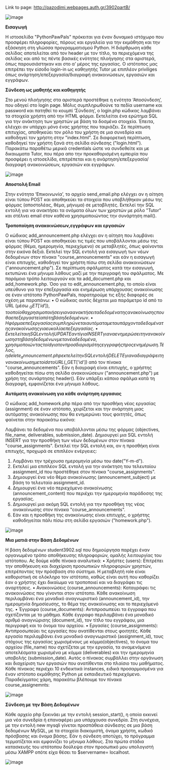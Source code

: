 Link to page: http://pazodimi.webpages.auth.gr/3902partB/

![image](https://github.com/raccoote/Educational-Website/assets/74006924/7a6081fd-2628-421a-a6f4-fd3ae9399c7c)


**Εισαγωγή**

Η ιστοσελίδα "PythonPawPals" πρόκειται για έναν δυναμικό ιστόχωρο που προσφέρει πληροφορίες, πόρους και εργαλεία για την εκμάθηση και την εξάσκηση στη γλώσσα προγραμματισμού Python. Η διάρθρωση κάθε σελίδας αποτελείται από τον header με τον τίτλο, τα περιεχόμενα της σελίδας και από τις πέντε βασικές ενότητες πλοήγησης στα αριστερά, όπως παρουσιάστηκαν και στο α’ μέρος της εργασίας. Ο ιστότοπος μας επιτρέπει την είσοδο login-in ως καθηγητής Tutor με επιπλέον priviliges όπως ανάρτηση/επεξεργασία/διαγραφή ανακοινώσεων, εργασιών και εγγράφων.


**Σύνδεση ως μαθητής και καθηγητής**

Στο μενού πλοήγησης στα αριστερά προστέθηκε η ενότητα ‘Αποσύνδεση’, που οδηγεί στο login page. Μόλις συμπληρωθούνε τα πεδία username και password και πατηθεί το κουμπί ‘Σύνδεση’, ο login.php κώδικας λαμβάνει τα στοιχεία χρήστη από την HTML φόρμα. Εκτελείται ένα ερώτημα SQL για την ανάκτηση των χρηστών με βάση τα δοσμένα στοιχεία. Έπειτα, ελέγχει αν υπάρχει μόνο ένας χρήστης που ταιριάζει. Σε περίπτωση επιτυχίας, αποθηκεύει τον ρόλο του χρήστη σε μια συνεδρία και καθοδηγεί τον χρήστη στην "index.html". Σε διαφορετική περίπτωση, καθοδηγεί τον χρήστη ξανά στη σελίδα σύνδεσης ("login.html").
Παρακάτω παραθέτω μερικά credentials ώστε να συνδεθείτε και με δικαιωματα Tutor, που πέρα απο την προκαθορισμένη εμπειρία που προσφέρει η ιστοσελίδα, επιτρέπεται και η ανάρτηση/επεξεργασία/διαγραφή ανακοινώσεων, εργασιών και εγγράφων. 

![image](https://github.com/raccoote/Educational-Website/assets/74006924/a6942021-61f4-402e-9ccd-8ff1c383d3c8)

 
**Αποστολή Email**

Στην ενότητα ‘Επικοινωνία’, το αρχείο send_email.php ελέγχει αν η αίτηση είναι τύπου POST και αποθηκεύει τα στοιχεία που υποβλήθηκαν μέσω της φόρμας (αποστολέας, θέμα, μήνυμα) σε μεταβλητές. Εκτελεί την SQL εντολή για να ανακτήσει τα ονόματα όλων των χρηστών με ρόλο "Tutor" και στέλνει email στον καθένα χρησιμοποιώντας την συνάρτηση mail().

**Τροποποίηση ανακοινώσεων,εγγράφων και εργασιών**

Ο κώδικας add_announcement.php ελέγχει αν η αίτηση που λαμβάνει είναι τύπου POST και αποθηκεύει τις τιμές που υποβάλλονται μέσω της φόρμας (θέμα, ημερομηνία, περιεχόμενο) σε μεταβλητές, όπως φαίνονται στην εικόνα δεξιά. Εκτελεί την SQL εντολή για εισαγωγή των νέων δεδομένων στον πίνακα "course_announcements" και εάν η εισαγωγή είναι επιτυχής, καθοδηγεί τον χρήστη πίσω στη σελίδα ανακοινώσεων ("announcement.php").
Σε περίπτωση σφάλματος κατά την εισαγωγή, εκτυπώνει ένα μήνυμα λάθους μαζί με την περιγραφή του σφάλματος.
Με παρόμοιο τρόπο λειτουργούν και τα add_document.php και add_homework.php. Όσο για το edit_announcement.php, το οποίο είναι υπεύθυνο για την επεξεργασία και ενημέρωση υπάρχουσας ανακοίνωσης σε έναν ιστότοπο PythonPawPals, παρατηρούμε τις εξής διαφορές σε σχέση με παραπάνω:
•	Ο κώδικας αυτός δέχεται μια παράμετρο id από το URL (μέσω $_GET['id']), το οποίο θα χρησιμοποιήσει για να ανακτήσει τα δεδομένα της ανακοίνωσης που θα επεξεργαστεί από τη βάση δεδομένων.
•	Η φόρμα επεξεργασίας συμπληρώνεται αυτόματα με τα υπάρχοντα δεδομένα της ανακοίνωσης για ευκολία επεξεργασίας.
•	Εκτελείται η SQL εντολή UPDATE αντί για INSERT για να ενημερώσει την ανακοίνωση στη βάση δεδομένων με τα νέα δεδομένα, χρησιμοποιώντας το id για τον προσδιορισμό της εγγραφής προς ενημέρωση.
Τέλος, η delete_announcement.php εκτελεί την SQL εντολή DELETE για να διαγράψει την ανακοίνωση με το id στο URL ($_GET['id']) από τον πίνακα "course_announcements". Εάν η διαγραφή είναι επιτυχής, ο χρήστης καθοδηγείται πίσω στη σελίδα ανακοινώσεων ("announcement.php") με χρήση της συνάρτησης header(). Εάν υπάρξει κάποιο σφάλμα κατά τη διαγραφή, εμφανίζεται ένα μήνυμα λάθους.


**Αυτόματη ανακοίνωση για κάθε ανάρτηση εργασιας**

Ο κώδικας add_homework.php πέρα από την προσθήκη νέας εργασίας (assignment) σε έναν ιστότοπο, χειρίζεται και την ανάρτηση μιας αυτόματης ανακοίνωσης που θα ενημερώνει τους φοιτητές, όπως φαίνεται στην παρακάτω εικόνα:
 
Λαμβάνει τα δεδομένα που υποβάλλονται μέσω της φόρμας (objectives, file_name, deliverables, submission_date).  Δημιουργεί μια SQL εντολή INSERT για την προσθήκη των νέων δεδομένων στον πίνακα "course_assignments".
Εκτελεί την SQL εντολή και, αν η προσθήκη είναι επιτυχής, προχωρά σε επιπλέον ενέργειες:
1.	Λαμβάνει την τρέχουσα ημερομηνία μέσω του date("Y-m-d").
2.	Εκτελεί μια επιπλέον SQL εντολή για την ανάκτηση του τελευταίου assignment_id που προστέθηκε στον πίνακα "course_assignments".
3.	Δημιουργεί ένα νέο θέμα ανακοίνωσης (announcement_subject) με βάση το τελευταίο assignment_id.
4.	Δημιουργεί ένα νέο περιεχόμενο ανακοίνωσης (announcement_content) που περιέχει την ημερομηνία παράδοσης της εργασίας.
5.	Δημιουργεί μια ακόμη SQL εντολή για την προσθήκη της νέας ανακοίνωσης στον πίνακα "course_announcements".
6.	Εάν και η προσθήκη της ανακοίνωσης είναι επιτυχής, ο χρήστης καθοδηγείται πάλι πίσω στη σελίδα εργασιών ("homework.php").

![image](https://github.com/raccoote/Educational-Website/assets/74006924/d109ad7b-43e2-4976-98b6-82b9d60fac17)


**Μια ματιά στην Βάση Δεδομένων**


Η βάση δεδομένων student3902.sql που δημιούργησα παρέχει έναν οργανωμένο τρόπο αποθήκευσης πληροφοριών, ομαλής λειτουργίας του ιστότοπου. Ας δούμε κάθε πίνακα αναλυτικά:
•	Χρήστες (users): Επιτρέπει την αποθήκευση και διαχείριση προσωπικών πληροφοριών χρηστών, επιτρέποντας την πρόσβαση στο σύστημα. Η μεταβλητή role είναι καθοριστική σε ολόκληρο τον ιστότοπο, καθώς είναι αυτή που καθορίζει έαν ο χρήστης έχει δικαίωμα να τροποποιεί και να διαγράφει τις αναρτήσεις.
•	Ανακοινώσεις (course_announcements): Καταγράφει τις ανακοινώσεις που γίνονται στον ιστότοπο. Κάθε ανακοίνωση περιλαμβάνει ένα μοναδικό αναγνωριστικό (announcement_id), την ημερομηνία δημοσίευσης, το θέμα της ανακοίνωσης και το περιεχόμενό της.
•	Έγγραφα (course_documents): Αντιπροσωπεύει τα έγγραφα που σχετίζονται με το μάθημα. Κάθε έγγραφο περιλαμβάνει ένα μοναδικό αριθμό αναγνώρισης (document_id), τον τίτλο του εγγράφου, μια περιγραφή και το όνομα του αρχείου.
•	Εργασίες (course_assignments): Αντιπροσωπεύει τις εργασίες που ανατίθενται στους φοιτητές. Κάθε εργασία περιλαμβάνει ένα μοναδικό αναγνωριστικό (assignment_id), τους στόχους της εργασίας χωρισμένους με κόμμα(objectives), το όνομα του αρχείου (file_name) που σχετίζεται με την εργασία, τα αναμενόμενα αποτελέσματα χωρισμένα με κόμμα (deliverables) και την ημερομηνία υποβολής (submission_date). Αυτός ο πίνακας συμβάλλει στην οργάνωση και διαχείριση των εργασιών που ανατίθενται στο πλαίσιο του μαθήματος.
Κάθε πίνακας περιέχει 10 ενδεικτικά instances, ειδικά προσαρμοσμένα για έναν ιστότοπο εκμάθησης Python με εκπαιδευτικό περιεχόμενο. Παραδείγματος χάρη, παρακάτω βλέπουμε τον πίνακα course_assignemnts:

![image](https://github.com/raccoote/Educational-Website/assets/74006924/2aafde77-cc8f-4c9d-9d32-b583cc624a07)


**Σύνδεση με την Βάση Δεδομένων**


Κάθε αρχείο php ξεκινάει με την εντολή session_start(),  η οποία εκκινεί μια νέα συνεδρία ή επαναφέρει μια υπάρχουσα συνεδρία. Στη συνέχεια, με την εντολή new mysqli γίνεται προσπάθεια σύνδεσης σε μια βάση δεδομένων MySQL, με τα στοιχεία διακομιστή, όνομα χρήστη, κωδικό πρόσβασης και όνομα βάσης. Εάν η σύνδεση αποτύχει, το πρόγραμμα τερματίζεται και εμφανίζει το μήνυμα λάθους. Στα πρώτα στάδια κατασκευής του ιστότοπου δούλεψα στον προσωπικό μου υπολογιστή μέσω XAMPP οπότε είχα θέσει το $servername= localhost. 

![image](https://github.com/raccoote/Educational-Website/assets/74006924/ba1d5ee7-edf0-4e83-bc4e-4f2271c8d0c6)

